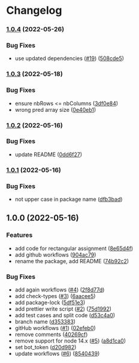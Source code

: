 # Changelog

### [1.0.4](https://github.com/jobo322/linear-sum-assignment/compare/v1.0.3...v1.0.4) (2022-05-26)


### Bug Fixes

* use updated dependencies ([#19](https://github.com/jobo322/linear-sum-assignment/issues/19)) ([508cde5](https://github.com/jobo322/linear-sum-assignment/commit/508cde5898fcfd03941f6b464554e6881d5cc35b))

### [1.0.3](https://github.com/jobo322/linear-sum-assignment/compare/v1.0.2...v1.0.3) (2022-05-18)


### Bug Fixes

* ensure nbRows <= nbColumns ([3df0e84](https://github.com/jobo322/linear-sum-assignment/commit/3df0e8494d73dfbe90fec2c9ed60629e4fdbe923))
* wrong pred array size ([0e40eb1](https://github.com/jobo322/linear-sum-assignment/commit/0e40eb158d96910d3619389baed190068766a3a3))

### [1.0.2](https://github.com/jobo322/linearSumAssignment/compare/v1.0.1...v1.0.2) (2022-05-16)


### Bug Fixes

* update README ([0dd6f27](https://github.com/jobo322/linearSumAssignment/commit/0dd6f275d0129da3a70fadf81796225a77be63ac))

### [1.0.1](https://github.com/jobo322/linearSumAssignment/compare/v1.0.0...v1.0.1) (2022-05-16)


### Bug Fixes

* not upper case in package name ([dfb3bad](https://github.com/jobo322/linearSumAssignment/commit/dfb3bad83fd9d84a468cabd44a206cb939ad1fc3))

## 1.0.0 (2022-05-16)


### Features

* add code for rectangular assignment ([8e65d4f](https://github.com/jobo322/linearSumAssignment/commit/8e65d4f9bdbea9dcc5aeb7e0c3bb080dc4c91d10))
* add github workflows ([904ac79](https://github.com/jobo322/linearSumAssignment/commit/904ac791cea2487f3a0d30f4631a8ad89183de23))
* rename the package, add README ([74b92c2](https://github.com/jobo322/linearSumAssignment/commit/74b92c288f13d525fcd25ee7cbf51ccdea1805e3))


### Bug Fixes

* add again workflows ([#4](https://github.com/jobo322/linearSumAssignment/issues/4)) ([2f8d77d](https://github.com/jobo322/linearSumAssignment/commit/2f8d77d5f5b733d5d8ec9862787462b18535dcec))
* add check-types ([#3](https://github.com/jobo322/linearSumAssignment/issues/3)) ([6aacee5](https://github.com/jobo322/linearSumAssignment/commit/6aacee560819594e3719574db9026d36c29b7358))
* add package-lock ([5df51e3](https://github.com/jobo322/linearSumAssignment/commit/5df51e340625aebb110fafc72fea3ad69a63e02c))
* add prettier write script ([#2](https://github.com/jobo322/linearSumAssignment/issues/2)) ([75d1992](https://github.com/jobo322/linearSumAssignment/commit/75d19924283dd6eaa5807e110c70682c32ce8958))
* add test cases and split code ([d53c4a0](https://github.com/jobo322/linearSumAssignment/commit/d53c4a0ca54609bb654681b8dd06c9e5e768d7e7))
* branch name ([d353383](https://github.com/jobo322/linearSumAssignment/commit/d3533838153d1cf0c5df1fd637792e349a4ed396))
* gitHub workflows ([#1](https://github.com/jobo322/linearSumAssignment/issues/1)) ([02efeb0](https://github.com/jobo322/linearSumAssignment/commit/02efeb0108f773e242290f354c89707aa5787dcf))
* remove comments ([40269cf](https://github.com/jobo322/linearSumAssignment/commit/40269cf7f630ca97f7de123ea5956df95945bfc9))
* remove support for node 14.x ([#5](https://github.com/jobo322/linearSumAssignment/issues/5)) ([a8d1ca0](https://github.com/jobo322/linearSumAssignment/commit/a8d1ca098fd4dd8d84f880c953cc013d7ab3c7de))
* set bot_token ([d20d982](https://github.com/jobo322/linearSumAssignment/commit/d20d982d31dd56281e00737da896d608967b90b2))
* update workflows ([#6](https://github.com/jobo322/linearSumAssignment/issues/6)) ([8540439](https://github.com/jobo322/linearSumAssignment/commit/854043927e593f48876462c46e63e48395eced6f))
